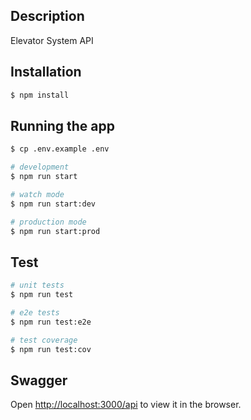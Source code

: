 ## Description

Elevator System API

## Installation

```bash
$ npm install
```

## Running the app

```bash
$ cp .env.example .env

# development
$ npm run start

# watch mode
$ npm run start:dev

# production mode
$ npm run start:prod
```

## Test

```bash
# unit tests
$ npm run test

# e2e tests
$ npm run test:e2e

# test coverage
$ npm run test:cov
```

## Swagger

Open [http://localhost:3000/api](http://localhost:3000/api) to view it in the browser.

